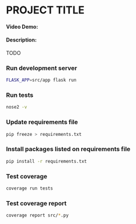 # PROJECT TITLE

#### Video Demo: <URL HERE>

#### Description:

TODO

### Run development server

```bash
FLASK_APP=src/app flask run
```

### Run tests

```bash
nose2 -v
```

### Update requirements file

```bash
pip freeze > requirements.txt
```

### Install packages listed on requirements file

```bash
pip install -r requirements.txt
```

### Test coverage

```bash
coverage run tests
```

### Test coverage report

```bash
coverage report src/*.py
```
